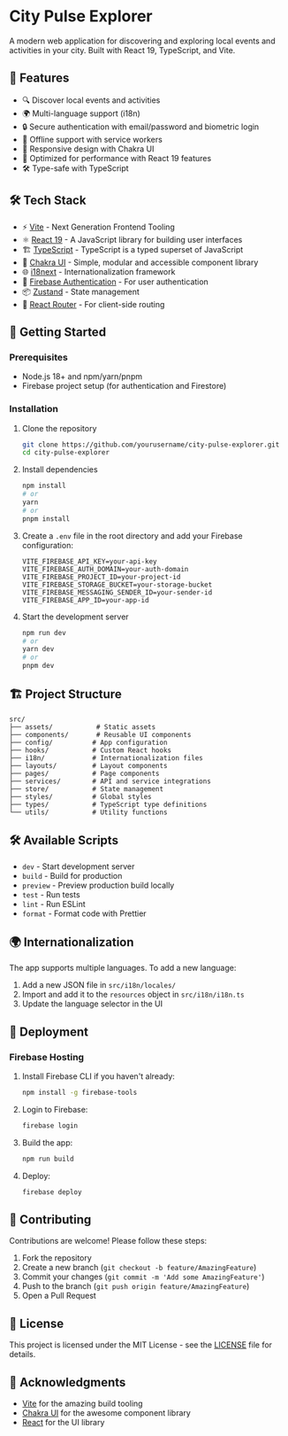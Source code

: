 # City Pulse Explorer

A modern web application for discovering and exploring local events and activities in your city. Built with React 19, TypeScript, and Vite.

## 🚀 Features

- 🔍 Discover local events and activities
- 🌍 Multi-language support (i18n)
- 🔒 Secure authentication with email/password and biometric login
- 💾 Offline support with service workers
- 🎨 Responsive design with Chakra UI
- 🚀 Optimized for performance with React 19 features
- 🛠 Type-safe with TypeScript

## 🛠 Tech Stack

- ⚡ [Vite](https://vitejs.dev/) - Next Generation Frontend Tooling
- ⚛️ [React 19](https://react.dev/) - A JavaScript library for building user interfaces
- 🏗 [TypeScript](https://www.typescriptlang.org/) - TypeScript is a typed superset of JavaScript
- 🎨 [Chakra UI](https://chakra-ui.com/) - Simple, modular and accessible component library
- 🌐 [i18next](https://www.i18next.com/) - Internationalization framework
- 🔐 [Firebase Authentication](https://firebase.google.com/docs/auth) - For user authentication
- 📦 [Zustand](https://github.com/pmndrs/zustand) - State management
- 🚀 [React Router](https://reactrouter.com/) - For client-side routing

## 🚀 Getting Started

### Prerequisites

- Node.js 18+ and npm/yarn/pnpm
- Firebase project setup (for authentication and Firestore)

### Installation

1. Clone the repository

   ```bash
   git clone https://github.com/yourusername/city-pulse-explorer.git
   cd city-pulse-explorer
   ```

2. Install dependencies

   ```bash
   npm install
   # or
   yarn
   # or
   pnpm install
   ```

3. Create a `.env` file in the root directory and add your Firebase configuration:

   ```
   VITE_FIREBASE_API_KEY=your-api-key
   VITE_FIREBASE_AUTH_DOMAIN=your-auth-domain
   VITE_FIREBASE_PROJECT_ID=your-project-id
   VITE_FIREBASE_STORAGE_BUCKET=your-storage-bucket
   VITE_FIREBASE_MESSAGING_SENDER_ID=your-sender-id
   VITE_FIREBASE_APP_ID=your-app-id
   ```

4. Start the development server
   ```bash
   npm run dev
   # or
   yarn dev
   # or
   pnpm dev
   ```

## 🏗 Project Structure

```
src/
├── assets/           # Static assets
├── components/       # Reusable UI components
├── config/          # App configuration
├── hooks/           # Custom React hooks
├── i18n/            # Internationalization files
├── layouts/         # Layout components
├── pages/           # Page components
├── services/        # API and service integrations
├── store/           # State management
├── styles/          # Global styles
├── types/           # TypeScript type definitions
└── utils/           # Utility functions
```

## 🛠 Available Scripts

- `dev` - Start development server
- `build` - Build for production
- `preview` - Preview production build locally
- `test` - Run tests
- `lint` - Run ESLint
- `format` - Format code with Prettier

## 🌍 Internationalization

The app supports multiple languages. To add a new language:

1. Add a new JSON file in `src/i18n/locales/`
2. Import and add it to the `resources` object in `src/i18n/i18n.ts`
3. Update the language selector in the UI

## 🚀 Deployment

### Firebase Hosting

1. Install Firebase CLI if you haven't already:

   ```bash
   npm install -g firebase-tools
   ```

2. Login to Firebase:

   ```bash
   firebase login
   ```

3. Build the app:

   ```bash
   npm run build
   ```

4. Deploy:
   ```bash
   firebase deploy
   ```

## 🤝 Contributing

Contributions are welcome! Please follow these steps:

1. Fork the repository
2. Create a new branch (`git checkout -b feature/AmazingFeature`)
3. Commit your changes (`git commit -m 'Add some AmazingFeature'`)
4. Push to the branch (`git push origin feature/AmazingFeature`)
5. Open a Pull Request

## 📄 License

This project is licensed under the MIT License - see the [LICENSE](LICENSE) file for details.

## 🙏 Acknowledgments

- [Vite](https://vitejs.dev/) for the amazing build tooling
- [Chakra UI](https://chakra-ui.com/) for the awesome component library
- [React](https://react.dev/) for the UI library
